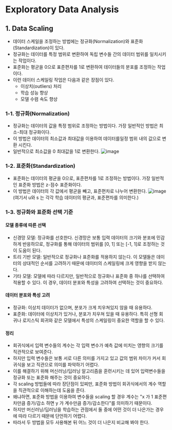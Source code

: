 # Exploratory Data Analysis

## 1. Data Scaling
- 데이터 스케일을 조정하는 방법에는 정규화(Normalization)와 표준화(Standardization)이 있다.
- 정규화는 데이터를 특정 범위로 변환하여 독립 변수들 간의 데이터 범위를 일치시키는 작업이다.
- 표준화는 평균을 0으로 표준편차를 1로 변환하여 데이터들의 분포를 조정하는 작업이다.
- 이런 데이터 스케일링 작업은 다음과 같은 장점이 있다.
  - 이상치(outliers) 처리
  - 학습 성능 향상
  - 모델 수렴 속도 향상 

### 1-1. 정규화(Normalization)
- 정규화는 데이터의 값을 특정 범위로 조정하는 방법이다. 가장 일반적인 방법은 최소-최대 정규화이다.
- 이 방법은 데이터의 최소값과 최대값을 이용하여 데이터를일정 범위 내의 값으로 변환 시킨다.
- 일반적으로 최소값을 0 최대값을 1로 변환한다.
  ![image](https://github.com/user-attachments/assets/0b7fc427-0daa-4151-ab77-e5c4b27a3724)

### 1-2. 표준화(Standardization)
- 표준화는 데이터의 평균을 0으로, 표준편차를 1로 조정하는 방법이다. 가장 일반적인 표준화 방법은 z-점수 표준화이다.
- 이 방법은 데이터의 각 값에서 평균을 빼고, 표준편차로 나누어 변환한다.
  ![image](https://github.com/user-attachments/assets/8b4cb6fa-e6b1-4306-8066-369c3c61233c)
  (여기서 u와 s 는 각각 학습 데이터의 평균과, 표준편차를 의미한다.)

### 1-3. 정규화와 표준화 선택 기준
#### 모델 종류에 따른 선택
- 신경망 모델: 정규화를 선호한다. 신경망은 보통 입력 데이터의 크기와 분포에 민감하게 반응하므로,
  정규화를 통해 데이터의 범위를 [0, 1] 또는 [-1, 1]로 조정하는 것이 도움이 된다.
- 트리 기반 모델: 일반적으로 정규화나 표준화를 적용하지 않는다. 이 모델들은 데이터의 상대적인 순서를 고려하기 때문에
  데이터의 스케일링에 크게 영향을 받지 않는다.
- 기타 모델: 모델에 따라 다르지만, 일반적으로 정규화나 표준화 중 하나를 선택하여 적용할 수 있다.
  이 경우, 데이터 분포와 특성을 고려하여 선택하는 것이 중요하다.
  
#### 데이터 분포와 특성 고려
- 정규화: 이상치 데이터가 없으며, 분포가 크게 치우쳐있지 않을 때 유용하다.
- 표준화: 데이터에 이상치가 있거나, 분포가 치우쳐 있을 때 유용하다.
  특히 선형 회귀나 로지스틱 회귀와 같은 모델에서 특성의 스케일링이 중요한 역할을 할 수 있다.

#### 정리
- 회귀식에서 입력 변수들의 계수는 각 입력 변수가 예측 값에 미치는 영향의 크기를 직관적으로 보여준다.
- 하지만 입력 변수들은 보통 서로 다른 의미를 가지고 있고 값의 범위 차이가 커서 회귀식을 보고 직관으로 의미를 파악하기 어렵다.
- 이를 해결하기 위해 머신러닝/딥러닝 알고리즘을 훈련시키는 데 있어 입력변수들을 정규화 또는 표준화 해주는 것이 중요하다.
- 각 scaling 방법들에 따라 장단점이 있찌만, 표준화 방법이 회귀식에서의 계수 역할을 직관적으로 이해하는데 도움을 준다.
- 왜냐하면, 표준화 방법을 이용하여 변수들을 scaling 할 경우 계수는 "x 가 1 표준편차만큼 증가/감소 하면 y 가 계수만큼
  증가/감소한다"를 의미하기 때문이다.
- 하지만 머신러닝/딥러닝을 학습하는 관점에서 둘 중에 어떤 것이 더 나은가는 경우에 따라 다르기 때문에 단언하기 어렵다.
- 따라서 두 방법을 모두 사용해본 뒤 어느 것이 더 나은지 비교해 봐야 한다.
